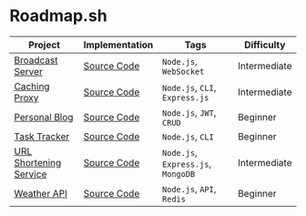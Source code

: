 # Roadmap.sh

| Project                                                                      | Implementation                                                         | Tags                               | Difficulty   |
| ---------------------------------------------------------------------------- | ---------------------------------------------------------------------- | ---------------------------------- | ------------ |
| [Broadcast Server](https://roadmap.sh/projects/broadcast-server)             | [Source Code](./Backend-Projects/Intermediate/Broadcast-Server/)       | `Node.js`, `WebSocket`             | Intermediate |
| [Caching Proxy](https://roadmap.sh/projects/caching-server)                  | [Source Code](./Backend-Projects/Intermediate/Caching-Proxy/)          | `Node.js`, `CLI`, `Express.js`     | Intermediate |
| [Personal Blog](https://roadmap.sh/projects/personal-blog)                   | [Source Code](./Backend-Projects/Beginner/Personal-Blog/)              | `Node.js`, `JWT`, `CRUD`           | Beginner     |
| [Task Tracker](https://roadmap.sh/projects/task-tracker)                     | [Source Code](./Backend-Projects/Beginner/Task-Tracker/)               | `Node.js`, `CLI`                   | Beginner     |
| [URL Shortening Service](https://roadmap.sh/projects/url-shortening-service) | [Source Code](./Backend-Projects/Intermediate/URL-Shortening-Service/) | `Node.js`, `Express.js`, `MongoDB` | Intermediate |
| [Weather API](https://roadmap.sh/projects/weather-api-wrapper-service)       | [Source Code](./Backend-Projects/Beginner/Weather-API/)                | `Node.js`, `API`, `Redis`          | Beginner     |
